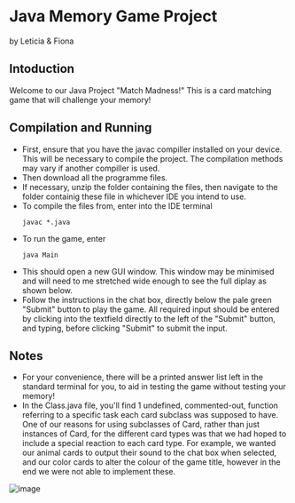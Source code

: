 # Java Memory Game Project
by Leticia & Fiona

## Intoduction
Welcome to our Java Project "Match Madness!" This is a card matching game that will challenge your memory!

## Compilation and Running
- First, ensure that you have the javac compiller installed on your device. This will be necessary to compile the project. The compilation methods may vary if another compiller is used.
- Then download all the programme files.
- If necessary, unzip the folder containing the files, then navigate to the folder containig these file in whichever IDE you intend to use.
- To compile the files from, enter into the IDE terminal
  ```
  javac *.java
- To run the game, enter
  ```
  java Main
- This should open a new GUI window. This window may be minimised and will need to me stretched wide enough to see the full diplay as shown below.
- Follow the instructions in the chat box, directly below the pale green "Submit" button to play the game. All required input should be entered by clicking into the textfield directly to the left of the "Submit" button, and typing, before clicking "Submit" to submit the input.

## Notes
- For your convenience, there will be a printed answer list left in the standard terminal for you, to aid in testing the game without testing your memory!
- In the Class.java file, you'll find 1 undefined, commented-out, function referring to a specific task each card subclass was supposed to have. One of our reasons for using subclasses of Card, rather than just instances of Card, for the different card types was that we had hoped to include a special reaction to each card type. For example, we wanted our animal cards to output their sound to the chat box when selected, and our color cards to alter the colour of the game title, however in the end we were not able to implement these.

![image](https://github.com/feguare/Java_Memory_Game_Project/assets/123463013/ac2f3088-ba4a-4f45-a8b1-224604a91a87)
